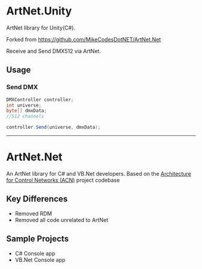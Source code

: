 # ArtNet.Unity

ArtNet library for Unity(C#).

Forked from https://github.com/MikeCodesDotNET/ArtNet.Net

Receive and Send DMX512 via ArtNet.

## Usage

### Send DMX

```csharp
DMXController controller;
int universe;
byte[] dmxData;
//512 channels

controller.Send(universe, dmxData);
```

---

# ArtNet.Net

An ArtNet library for C# and VB.Net developers. Based on the [Architecture for Control Networks (ACN)](http://acn.codeplex.com) project codebase

## Key Differences

* Removed RDM
* Removed all code unrelated to ArtNet

## Sample Projects

* C# Console app
* VB.Net Console app
